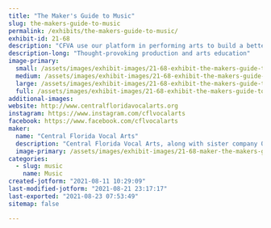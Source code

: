 ```yaml
---
title: "The Maker's Guide to Music"
slug: the-makers-guide-to-music
permalink: /exhibits/the-makers-guide-to-music/
exhibit-id: 21-68
description: "CFVA use our platform in performing arts to build a better community."
description-long: "Thought-provoking production and arts education"
image-primary: 
  small: /assets/images/exhibit-images/21-68-exhibit-the-makers-guide-to-music-2021-22-fb-post-small.png
  medium: /assets/images/exhibit-images/21-68-exhibit-the-makers-guide-to-music-2021-22-fb-post-medium.png
  large: /assets/images/exhibit-images/21-68-exhibit-the-makers-guide-to-music-2021-22-fb-post-large.png
  full: /assets/images/exhibit-images/21-68-exhibit-the-makers-guide-to-music-2021-22-fb-post-full.png
additional-images: 
website: http://www.centralfloridavocalarts.org
instagram: https://www.instagram.com/cflvocalarts
facebook: https://www.facebook.com/cflvocalarts
maker: 
  name: "Central Florida Vocal Arts"
  description: "Central Florida Vocal Arts, along with sister company Opera del Sol are using our platform in the performing arts to build a better Central Florida community through education, performance and appreciation.  A non-profit music advocacy organization, we are dedicated to re-imagining to future of vocal arts.  We provide the highest quality training to artists of all ages, while also offering performance opportunities to emerging and professional artists. We use the arts to create tangible social good in our community."
  image-primary: /assets/images/exhibit-images/21-68-maker-the-makers-guide-to-music-cfva-color-transparent-medium.png
categories: 
  - slug: music
    name: Music
created-jotform: "2021-08-11 10:29:09"
last-modified-jotform: "2021-08-21 23:17:17"
last-exported: "2021-08-23 07:53:49"
sitemap: false

---
```

